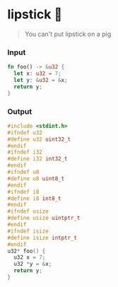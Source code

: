 # lipstick 💄

> You can't put lipstick on a pig 


### Input
```rust
fn foo() -> &u32 {
  let x: u32 = 7;
  let y: &u32 = &x;
  return y;
}
```

### Output
```c
#include <stdint.h>
#ifndef u32
#define u32 uint32_t
#endif
#ifndef i32
#define i32 int32_t
#endif
#ifndef u8
#define u8 uint8_t
#endif
#ifndef i8
#define i8 int8_t
#endif
#ifndef usize
#define usize uintptr_t
#endif
#ifndef isize
#define isize intptr_t
#endif
u32* foo() {
  u32 x = 7;
  u32 *y = &x;
  return y;
}
```